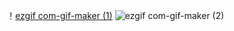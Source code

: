！[ezgif com-gif-maker (1)](https://user-images.githubusercontent.com/87860107/190692258-f485eb3c-3564-4497-95fc-c0acd2f70a95.gif)
![ezgif com-gif-maker (2)](https://user-images.githubusercontent.com/87860107/190693700-e146f665-220a-4677-a248-6e5d138f985b.gif)
